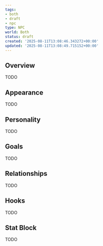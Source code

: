 ```yaml
---
tags:
- both
- draft
- npc
type: NPC
world: Both
status: draft
created: '2025-08-11T13:08:46.343272+00:00'
updated: '2025-08-11T13:08:49.715152+00:00'
---
```



## Overview

TODO
## Appearance

TODO
## Personality

TODO
## Goals

TODO
## Relationships

TODO
## Hooks

TODO
## Stat Block

TODO
